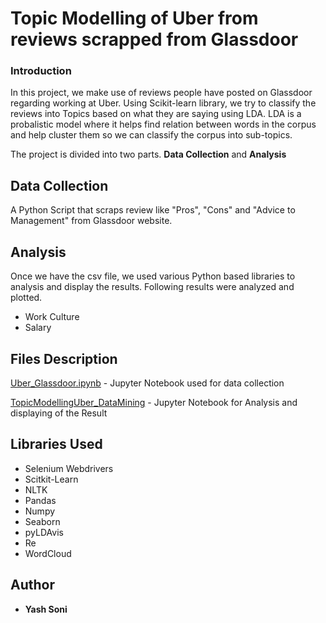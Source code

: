 # Topic Modelling of Uber from reviews scrapped from Glassdoor
### Introduction
In this project, we make use of reviews people have posted on Glassdoor regarding working at Uber. Using Scikit-learn library, we try to classify the reviews into Topics based on what they are saying using LDA. LDA is a probalistic model where it helps find relation between words in the corpus and help cluster them so we can classify the corpus into sub-topics.  

The project is divided into two parts. **Data Collection** and **Analysis**

## Data Collection
A Python Script that scraps review like "Pros", "Cons" and "Advice to Management" from Glassdoor website. 

## Analysis
Once we have the csv file, we used various Python based libraries to analysis and display the results. 
Following results were analyzed and plotted.
* Work Culture
* Salary
## Files Description
[Uber_Glassdoor.ipynb](https://github.com/ElToro13/ML-Python/blob/master/Topic%20Modelling/Uber_Glassdoor.ipynb) - Jupyter Notebook used for data collection

[TopicModellingUber_DataMining](https://github.com/ElToro13/ML-Python/blob/master/Topic%20Modelling/TopicModellingUber_DataMining) - Jupyter Notebook for Analysis and displaying of the Result

## Libraries Used

* Selenium Webdrivers
* Scitkit-Learn
* NLTK
* Pandas
* Numpy
* Seaborn
* pyLDAvis
* Re
* WordCloud

## Author

* **Yash Soni**
